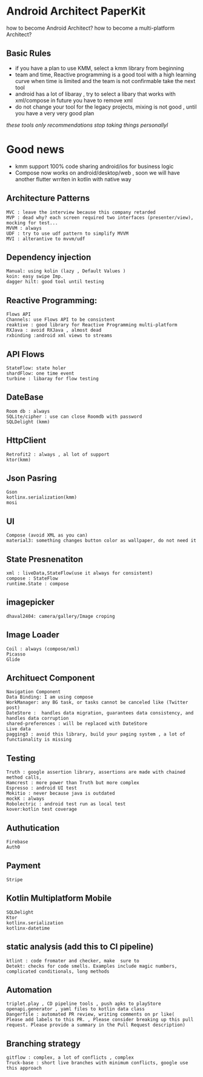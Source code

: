 # Android Architect  PaperKit
how to become Android Architect? 
how to become a multi-platform Architect? 

## Basic Rules
- if you have a plan to use KMM, select a kmm library from beginning 
- team and time, Reactive programming is a good tool with a high learning curve when time is limited and the team is not confirmable take the next tool
- android has a lot of libaray , try to select a libary that works with xml/compose in future you have to remove xml 
- do not change your tool for the legacy projects, mixing is not good , until you have a very very good plan

_these tools only recommendations stop taking things personallyl_

# Good news 
- kmm support 100% code sharing android/ios for business logic
- Compose now works on android/desktop/web , soon we will have another flutter wrriten in kotlin with native way

## Architecture Patterns
    MVC : leave the interview because this company retarded
    MVP : dead why? each screen required two interfaces (presenter/view), mocking for test...
    MVVM : always 
    UDF : try to use udf pattern to simplify MVVM 
    MVI : alterantive to mvvm/udf
   
## Dependency injection 
    Manual: using kolin (lazy , Default Values )
    koin: easy swipe Imp.
    dagger hilt: good tool until testing
    
## Reactive Programming:
    Flows API  
    Channels: use Flows API to be consistent 
    reaktive : good library for Reactive Programming multi-platform
    RXJava : avoid RXJava , almost dead  
    rxbinding :android xml views to streams
    
## API Flows
    StateFlow: state holer
    shardFlow: one time event
    turbine : libaray for flow testing

## DateBase
    Room db : always
    SQLite/cipher : use can close Roomdb with password 
    SQLDelight (kmm)
         
## HttpClient
    Retrofit2 : always , al lot of support
    ktor(kmm)
        
## Json Pasring 
    Gson
    kotlinx.serialization(kmm)
    mosi
    
## UI
    Compose (avoid XML as you can)
    material3: something changes button color as wallpaper, do not need it
    
## State Presnenatiton 
    xml : liveData,StateFlow(use it always for consistent)
    compose : StateFlow
    runtime.State : compose

## imagepicker
    dhaval2404: camera/gallery/Image croping
   
## Image Loader
    Coil : always (compose/xml)
    Picasso
    Glide
    
## Archituect Component
    Navigation Component
    Data Binding: I am using compose
    WorkManager: any BG task, or tasks cannot be canceled like (Twitter post)
    DateStore :  handles data migration, guarantees data consistency, and handles data corruption
    shared-preferences : will be replaced with DateStore 
    Live data
    pagging3 : avoid this library, build your paging system , a lot of functionality is missing
     
## Testing 
    Truth : google assertion library, assertions are made with chained method calls,
    Hamcrest : more power than Truth but more complex
    Espresso : android UI test
    Mokitio : never because java is outdated 
    mockK : always
    Robolectric : android test run as local test
    kover:kotlin test coverage
    
## Authutication
    Firebase 
    Auth0

## Payment 
    Stripe

## Kotlin Multiplatform Mobile
    SQLDelight
    Ktor
    kotlinx.serialization
    kotlinx-datetime
        
## static analysis (add this to CI pipeline)
    ktlint : code fromater and checker, make  sure to 
    Detekt: checks for code smells. Examples include magic numbers, complicated conditionals, long methods  
     
## Automation 
    triplet.play , CD pipeline tools , push apks to playStore
    openapi.generator , yaml files to kotlin data class 
    Dangerfile : automated PR review, writing comments on pr like(
    Please add labels to this PR. , Please consider breaking up this pull request. Please provide a summary in the Pull Request description)
    
## Branching strategy 
    gitflow : complex, a lot of conflicts , complex
    Truck-base : short live branches with minimum conflicts, google use this approach
